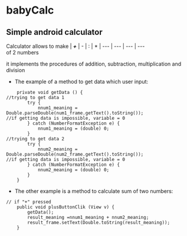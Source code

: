 # babyCalc
## Simple android calculator
Calculator allows to make 
| ***+*** | - | : | * |
--- | --- | --- | ---  
of 2 numbers

it implements the procedures of addition, subtraction, multiplication and division

- The example of a method to get data which user input:  
~~~
    private void getData () {
//trying to get data 1
        try {
            nnum1_meaning = Double.parseDouble(num1_frame.getText().toString());
//if getting data is impossible, variable = 0
        } catch (NumberFormatException e) {
            nnum1_meaning = (double) 0;
        }
//trying to get data 2
        try {
            nnum2_meaning = Double.parseDouble(num2_frame.getText().toString());
//if getting data is impossible, variable = 0
        } catch (NumberFormatException e) {
            nnum2_meaning = (double) 0;
        }
    }
~~~

- The other example is a method to calculate sum of two numbers:  
~~~
// if "+" pressed
    public void plusButtonClik (View v) {
        getData();
        result_meaning =nnum1_meaning + nnum2_meaning;
        result_frame.setText(Double.toString(result_meaning));
    }
~~~
